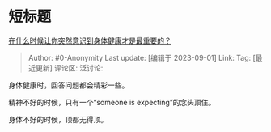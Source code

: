 # 短标题
[在什么时候让你突然意识到身体健康才是最重要的？](https://www.zhihu.com/question/38193729/answer/3193071986)

> Author: #0-Anonymity
> Last update: [编辑于 2023-09-01]
> Link:
> Tag: [最近更新]
> 评论区:
> 泛讨论:

身体健康时，回答问题都会精彩一些。

精神不好的时候，只有一个“someone is expecting”的念头顶住。

身体不好的时候，顶都无得顶。